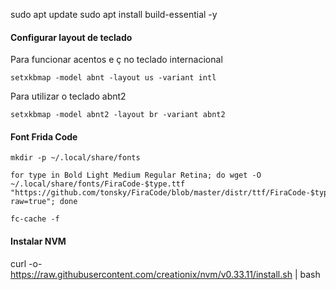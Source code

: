 sudo apt update
sudo apt install build-essential -y


#### Configurar layout de teclado

Para funcionar acentos e ç no teclado internacional
```
setxkbmap -model abnt -layout us -variant intl
```

Para utilizar o teclado abnt2
```
setxkbmap -model abnt2 -layout br -variant abnt2
```

#### Font Frida Code
``` 
mkdir -p ~/.local/share/fonts
```
```
for type in Bold Light Medium Regular Retina; do wget -O ~/.local/share/fonts/FiraCode-$type.ttf "https://github.com/tonsky/FiraCode/blob/master/distr/ttf/FiraCode-$type.ttf?raw=true"; done
```
``` 
fc-cache -f
```

#### Instalar NVM
curl -o- https://raw.githubusercontent.com/creationix/nvm/v0.33.11/install.sh | bash

